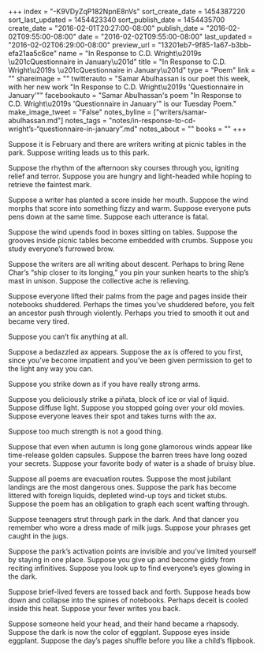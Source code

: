 +++
index = "-K9VDyZqP182NpnE8nVs"
sort_create_date = 1454387220
sort_last_updated = 1454423340
sort_publish_date = 1454435700
create_date = "2016-02-01T20:27:00-08:00"
publish_date = "2016-02-02T09:55:00-08:00"
date = "2016-02-02T09:55:00-08:00"
last_updated = "2016-02-02T06:29:00-08:00"
preview_url = "13201eb7-9f85-1a67-b3bb-efa21aa5c6ce"
name = "In Response to C.D. Wright\u2019s \u201cQuestionnaire in January\u201d"
title = "In Response to C.D. Wright\u2019s \u201cQuestionnaire in January\u201d"
type = "Poem"
link = ""
shareimage = ""
twitterauto = "Samar Abulhassan is our poet this week, with her new work \"In Response to C.D. Wright\u2019s 'Questionnaire in January'\""
facebookauto = "Samar Abulhassan's poem \"In Response to C.D. Wright\u2019s 'Questionnaire in January'\" is our Tuesday Poem."
make_image_tweet = "False"
notes_byline = ["writers/samar-abulhassan.md"]
notes_tags = "notes/in-response-to-cd-wright’s-“questionnaire-in-january”.md"
notes_about = ""
books = ""
+++
<p class="prose-poem">Suppose it is February and there are writers writing at picnic tables in the park. Suppose writing leads us to this park. </p>

<p class="prose-poem">Suppose the rhythm of the afternoon sky courses through you, igniting relief and terror. Suppose you are hungry and light-headed while hoping to retrieve the faintest mark.</p>

<p class="prose-poem">Suppose a writer has planted a score inside her mouth. Suppose the wind morphs that score into something fizzy and warm. Suppose everyone puts pens down at the same time. Suppose each utterance is fatal. </p>

<p class="prose-poem">Suppose the wind upends food in boxes sitting on tables. Suppose the grooves inside picnic tables become embedded with crumbs. Suppose you study everyone’s furrowed brow. </p>

<p class="prose-poem">Suppose the writers are all writing about descent. Perhaps to bring Rene Char’s “ship closer to its longing,” you pin your sunken hearts to the ship’s mast in unison. Suppose the collective ache is relieving.</p>

<p class="prose-poem">Suppose everyone lifted their palms from the page and pages inside their notebooks shuddered. Perhaps the times you’ve shuddered before, you felt an ancestor push through violently. Perhaps you tried to smooth it out and became very tired. </p>

<p class="prose-poem">Suppose you can’t fix anything at all. </p>

<p class="prose-poem">Suppose a bedazzled ax appears. Suppose the ax is offered to you first, since you’ve become impatient and you’ve been given permission to get to the light any way you can. </p>

<p class="prose-poem">Suppose you strike down as if you have really strong arms.</p> 

<p class="prose-poem">Suppose you deliciously strike a piñata, block of ice or vial of liquid. Suppose diffuse light. Suppose you stopped going over your old movies. Suppose everyone leaves their spot and takes turns with the ax. </p>

<p class="prose-poem">Suppose too much strength is not a good thing. </p>

<p class="prose-poem">Suppose that even when autumn is long gone glamorous winds appear like time-release golden capsules. Suppose the barren trees have long oozed your secrets. Suppose your favorite body of water is a shade of bruisy blue.</p>

<p class="prose-poem">Suppose all poems are evacuation routes. Suppose the most jubilant landings are the most dangerous ones. Suppose the park has become littered with foreign liquids, depleted wind-up toys and ticket stubs. Suppose the poem has an obligation to graph each scent wafting through. </p>

<p class="prose-poem">Suppose teenagers strut through park in the dark. And that dancer you remember who wore a dress made of milk jugs. Suppose your phrases get caught in the jugs. </p>

<p class="prose-poem">Suppose the park’s activation points are invisible and you’ve limited yourself by staying in one place.  Suppose you give up and become giddy from reciting infinitives. Suppose you look up to find everyone’s eyes glowing in the dark.</p>

<p class="prose-poem">Suppose brief-lived fevers are tossed back and forth. Suppose heads bow down and collapse into the spines of notebooks. Perhaps deceit is cooled inside this heat. Suppose your fever writes you back.</p> 

<p class="prose-poem">Suppose someone held your head, and their hand became a rhapsody. Suppose the dark is now the color of eggplant. Suppose eyes inside eggplant. Suppose the day’s pages shuffle before you like a child’s flipbook.</p> 